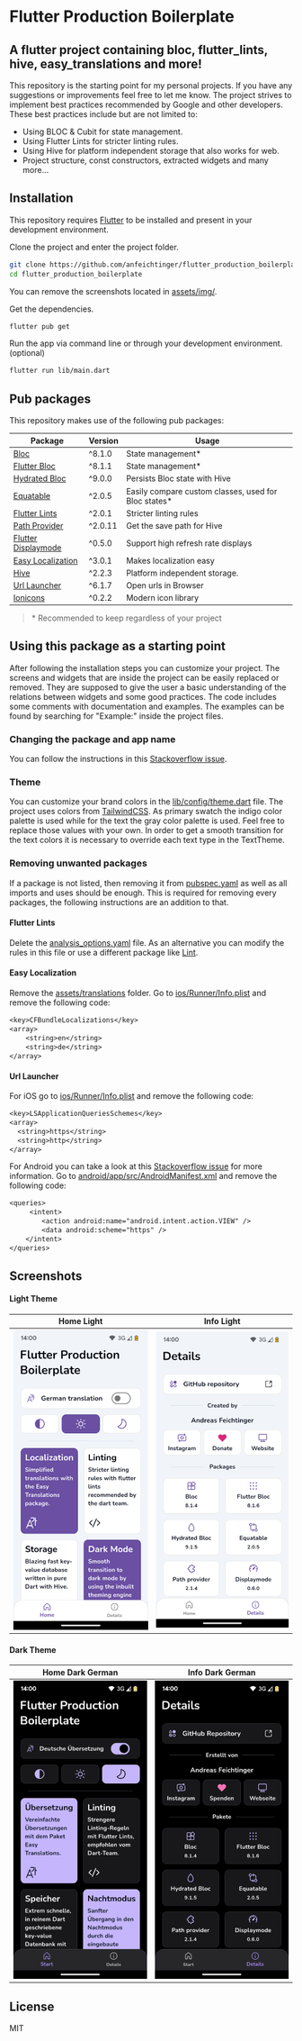# Flutter Production Boilerplate

## A flutter project containing bloc, flutter_lints, hive, easy_translations and more!

This repository is the starting point for my personal projects. If you have any suggestions or
improvements feel free to let me know. The project strives to implement best practices recommended
by Google and other developers. These best practices include but are not limited to:

- Using BLOC & Cubit for state management.
- Using Flutter Lints for stricter linting rules.
- Using Hive for platform independent storage that also works for web.
- Project structure, const constructors, extracted widgets and many more...

## Installation

This repository requires [Flutter](https://flutter.dev/docs/get-started/install) to be installed and
present in your development environment.

Clone the project and enter the project folder.

```sh
git clone https://github.com/anfeichtinger/flutter_production_boilerplate.git
cd flutter_production_boilerplate
```

You can remove the screenshots located in [assets/img/](./assets/img).

Get the dependencies.

```sh
flutter pub get
```

Run the app via command line or through your development environment. (optional)

```sh
flutter run lib/main.dart
```

## Pub packages

This repository makes use of the following pub packages:

| Package                                                             | Version | Usage                                                |
|---------------------------------------------------------------------|---------|------------------------------------------------------|
| [Bloc](https://pub.dev/packages/bloc)                               | ^8.1.0  | State management*                                    |
| [Flutter Bloc](https://pub.dev/packages/flutter_bloc)               | ^8.1.1  | State management*                                    |
| [Hydrated Bloc](https://pub.dev/packages/hydrated_bloc)             | ^9.0.0  | Persists Bloc state with Hive                        |
| [Equatable](https://pub.dev/packages/equatable)                     | ^2.0.5  | Easily compare custom classes, used for Bloc states* |
| [Flutter Lints](https://pub.dev/packages/flutter_lints)             | ^2.0.1  | Stricter linting rules                               |
| [Path Provider](https://pub.dev/packages/path_provider)             | ^2.0.11 | Get the save path for Hive                           |
| [Flutter Displaymode](https://pub.dev/packages/flutter_displaymode) | ^0.5.0  | Support high refresh rate displays                   |
| [Easy Localization](https://pub.dev/packages/easy_localization)     | ^3.0.1  | Makes localization easy                              |
| [Hive](https://pub.dev/packages/hive)                               | ^2.2.3  | Platform independent storage.                        |
| [Url Launcher](https://pub.dev/packages/url_launcher)               | ^6.1.7  | Open urls in Browser                                 |
| [Ionicons](https://pub.dev/packages/ionicons)                       | ^0.2.2  | Modern icon library                                  |

> \* Recommended to keep regardless of your project

## Using this package as a starting point

After following the installation steps you can customize your project. The screens and widgets that
are inside the project can be easily replaced or removed. They are supposed to give the user a basic
understanding of the relations between widgets and some good practices. The code includes some
comments with documentation and examples. The examples can be found by searching for "Example:"
inside the project files.

### Changing the package and app name

You can follow the instructions in this [Stackoverflow issue](https://stackoverflow.com/a/51550358).

### Theme

You can customize your brand colors in the [lib/config/theme.dart](./lib/config/theme.dart) file.
The project uses colors from [TailwindCSS](https://tailwindcss.com/docs/customizing-colors). As
primary swatch the indigo color palette is used while for the text the gray color palette is used.
Feel free to replace those values with your own. In order to get a smooth transition for the text
colors it is necessary to override each text type in the TextTheme.

### Removing unwanted packages

If a package is not listed, then removing it from [pubspec.yaml](./pubspec.yaml) as well as all
imports and uses should be enough. This is required for removing every packages, the following
instructions are an addition to that.

#### Flutter Lints

Delete the [analysis_options.yaml](./analysis_options.yaml) file. As an alternative you can modify
the rules in this file or use a different package like [Lint](https://pub.dev/packages/lint).

#### Easy Localization

Remove the [assets/translations](./assets/translations) folder. Go
to [ios/Runner/Info.plist](./ios/Runner/Info.plist) and remove the following code:

```
<key>CFBundleLocalizations</key>
<array>
	<string>en</string>
   	<string>de</string>
</array>
```

#### Url Launcher

For iOS go to [ios/Runner/Info.plist](./ios/Runner/Info.plist) and remove the following code:

```
<key>LSApplicationQueriesSchemes</key>
<array>
  <string>https</string>
  <string>http</string>
</array>
```

For Android you can take a look at this [Stackoverflow issue](https://stackoverflow.com/a/65082750)
for more information. Go
to [android/app/src/AndroidManifest.xml](./android/app/src/main/AndroidManifest.xml) and remove the
following code:

```
<queries>
     <intent>
        <action android:name="android.intent.action.VIEW" />
        <data android:scheme="https" />
    </intent>
</queries>
```

## Screenshots

#### Light Theme

| Home Light                                                                     | Info Light                                                                    |
|--------------------------------------------------------------------------------|-------------------------------------------------------------------------------|
| ![Home Light](./assets/img/home_light.png "The home page with a light theme.") | ![Info Light](./assets/img/info_light.png "The home page with a dark theme.") |

#### Dark Theme

| Home Dark German                                                             | Info Dark German                                                            |
|------------------------------------------------------------------------------|-----------------------------------------------------------------------------|
| ![Home Dark](./assets/img/home_dark.png "The info page with a light theme.") | ![Info Dark](./assets/img/info_dark.png "The info page with a dark theme.") |

## License

MIT
